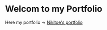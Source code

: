 # Welcom to my Portfolio

Here my portfolio => [Nikitoe's portfolio](https://nikitoe.github.io/portfolio/)
